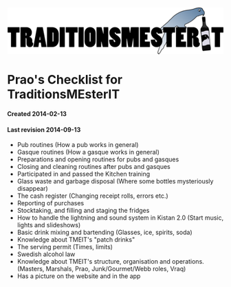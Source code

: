 ![](../../logotmeit_hilong.png)

# Prao's Checklist for TraditionsMEsterIT
#### Created 2014-02-13
#### Last revision 2014-09-13

- Pub routines (How a pub works in general)
- Gasque routines (How a gasque works in general)
- Preparations and opening routines for pubs and gasques
- Closing and cleaning routines after pubs and gasques
- Participated in and passed the Kitchen training
- Glass waste and garbage disposal (Where some bottles mysteriously disappear)
- The cash register (Changing receipt rolls, errors etc.)
- Reporting of purchases
- Stocktaking, and filling and staging the fridges
- How to handle the lightning and sound system in Kistan 2.0 (Start music, lights and slideshows)
- Basic drink mixing and bartending (Glasses, ice, spirits, soda)
- Knowledge about TMEIT's "patch drinks"
- The serving permit (Times, limits)
- Swedish alcohol law
- Knowledge about TMEIT's structure, organisation and operations. (Masters, Marshals, Prao, Junk/Gourmet/Webb roles, Vraq)
- Has a picture on the website and in the app
